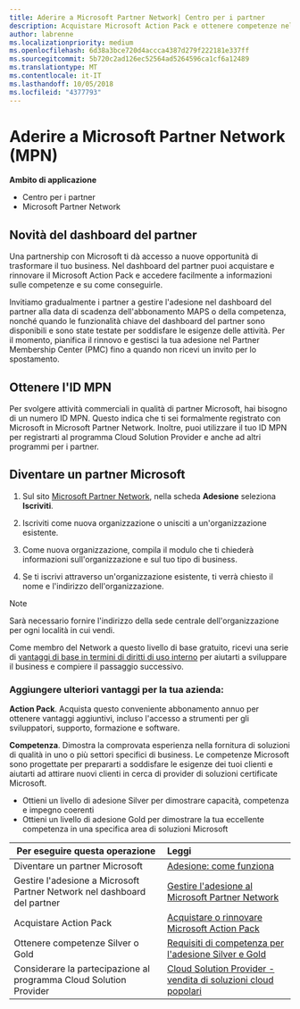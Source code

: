 ```yaml
---
title: Aderire a Microsoft Partner Network| Centro per i partner
description: Acquistare Microsoft Action Pack e ottenere competenze nel Centro per i partner
author: labrenne
ms.localizationpriority: medium
ms.openlocfilehash: 6d38a3bce720d4accca4387d279f222181e337ff
ms.sourcegitcommit: 5b720c2ad126ec52564ad5264596ca1cf6a12489
ms.translationtype: MT
ms.contentlocale: it-IT
ms.lasthandoff: 10/05/2018
ms.locfileid: "4377793"
---
```

# <a name="join-the-microsoft-partner-network-mpn"></a>Aderire a Microsoft Partner Network (MPN)

**Ambito di applicazione**

-  Centro per i partner
-  Microsoft Partner Network

## <a name="new-to-the-partner-dashboard"></a>Novità del dashboard del partner

 Una partnership con Microsoft ti dà accesso a nuove opportunità di trasformare il tuo business. Nel dashboard del partner puoi acquistare e rinnovare il Microsoft Action Pack e accedere facilmente a informazioni sulle competenze e su come conseguirle.

 Invitiamo gradualmente i partner a gestire l'adesione nel dashboard del partner alla data di scadenza dell'abbonamento MAPS o della competenza, nonché quando le funzionalità chiave del dashboard del partner sono disponibili e sono state testate per soddisfare le esigenze delle attività.  Per il momento, pianifica il rinnovo e gestisci la tua adesione nel Partner Membership Center (PMC) fino a quando non ricevi un invito per lo spostamento.

## <a name="get-your-mpn-id"></a>Ottenere l'ID MPN

Per svolgere attività commerciali in qualità di partner Microsoft, hai bisogno di un numero ID MPN. Questo indica che ti sei formalmente registrato con Microsoft in Microsoft Partner Network. Inoltre, puoi utilizzare il tuo ID MPN per registrarti al programma Cloud Solution Provider e anche ad altri programmi per i partner.  

## <a name="become-a-microsoft-partner"></a>Diventare un partner Microsoft

1.  Sul sito [Microsoft Partner Network](https://partner.microsoft.com/en-us/membership), nella scheda **Adesione** seleziona **Iscriviti**. 

2.  Iscriviti come nuova organizzazione o unisciti a un'organizzazione esistente.

3.  Come nuova organizzazione, compila il modulo che ti chiederà informazioni sull'organizzazione e sul tuo tipo di business.

4.  Se ti iscrivi attraverso un'organizzazione esistente, ti verrà chiesto il nome e l'indirizzo dell'organizzazione.

> [!NOTE]  
>  Sarà necessario fornire l'indirizzo della sede centrale dell'organizzazione per ogni località in cui vendi.

Come membro del Network a questo livello di base gratuito, ricevi una serie di [vantaggi di base in termini di diritti di uso interno](https://partner.microsoft.com/membership/core-benefits) per aiutarti a sviluppare il business e compiere il passaggio successivo. 

### <a name="add-additional-benefits-to-your-business"></a>Aggiungere ulteriori vantaggi per la tua azienda: 

**Action Pack**. Acquista questo conveniente abbonamento annuo per ottenere vantaggi aggiuntivi, incluso l'accesso a strumenti per gli sviluppatori, supporto, formazione e software.

**Competenza**. Dimostra la comprovata esperienza nella fornitura di soluzioni di qualità in uno o più settori specifici di business. Le competenze Microsoft sono progettate per prepararti a soddisfare le esigenze dei tuoi clienti e aiutarti ad attirare nuovi clienti in cerca di provider di soluzioni certificate Microsoft. 

- Ottieni un livello di adesione Silver per dimostrare capacità, competenza e impegno coerenti
- Ottieni un livello di adesione Gold per dimostrare la tua eccellente competenza in una specifica area di soluzioni Microsoft

|**Per eseguire questa operazione**   |**Leggi**   |
|------------------|:---------------|
|Diventare un partner Microsoft|[Adesione: come funziona](https://partner.microsoft.com/membership/how-it-works)|
Gestire l'adesione a Microsoft Partner Network nel dashboard del partner   |[Gestire l'adesione al Microsoft Partner Network](mpn-overview.md)
|Acquistare Action Pack   |[Acquistare o rinnovare Microsoft Action Pack](https://msdn.microsoft.com/partner-center/mpn-get-action-pack)|
|Ottenere competenze Silver o Gold   |[Requisiti di competenza per l'adesione Silver e Gold](https://msdn.microsoft.com/en-us/partner-center/learn-about-competencies)|
|Considerare la partecipazione al programma Cloud Solution Provider|[Cloud Solution Provider - vendita di soluzioni cloud popolari](csp-overview.md)|
